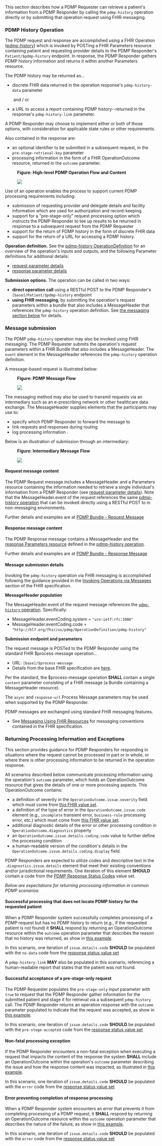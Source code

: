 This section describes how a PDMP Requester can retrieve a patient's information from a PDMP Responder by calling the `pdmp-history` operation directly or by submitting that operation request using FHIR messaging.

<p></p>

### PDMP History Operation

The PDMP request and response are accomplished using a FHIR Operation ([pdmp-history](OperationDefinition-pdmp-history.html)) which is invoked by POSTing a FHIR Parameters resource containing patient and requesting provider details to the PDMP Responder's `Patient/$pdmp-history` endpoint. In response, the PDMP Responder gathers PDMP history information and returns it within another Parameters resource.

The PDMP history may be returned as... 
- discrete FHIR data returned in the operation response's `pdmp-history-data` parameter

&nbsp;&nbsp;&nbsp;&nbsp;&nbsp;&nbsp; and / or

- a URL to access a report containing PDMP history--returned in the response's `pdmp-history-link` parameter.

A PDMP Responder may choose to implement either or both of those options, with consideration for applicable state rules or other requirements.

Also contained in the response are: 
- an optional identifier to be submitted in a subsequent request, in the  `pre-stage-retrieval-key` parameter
- processing information in the form of a FHIR OperationOutcome resource, returned in the `outcome` parameter.

<p></p>

<div>
<figure class="figure">
<figcaption class="figure-caption"><strong>Figure: High-level PDMP Operation Flow and Content</strong></figcaption>
  <p>
  <img src="operation-flow.png" style="float:none">  
  </p>
</figure>
</div>

<p></p>

Use of an operation enables the process to support current PDMP processing requirements including:

- submission of requesting provider and delegate details and facility information which are used for authorization and record-keeping 
- support for a "pre-stage-only" request processing option which instructs the PDMP Responder to tee up results to be returned in response to a subsequent request from the PDMP Requester
- support for the return of PDMP history in the form of discrete FHIR data
- support for the return of a URL for accessing a PDMP history.

**Operation definition.** See the [pdmp-history OperationDefinition](OperationDefinition-pdmp-history.html) for an overview of the operation's inputs and outputs, and the following Parameter definitions for additional details:
- [request parameter details](StructureDefinition-pdmp-parameters-request.html)
- [response parameter details](StructureDefinition-pdmp-parameters-response.html)

**Submission options.** The operation can be called in two ways:
- **direct operation call** using a RESTful POST to the PDMP Responder's `[base]/Patient/$pdmp-history` endpoint
- **using FHIR messaging**, by submitting the operation's request parameters within a bundle that also includes a MessageHeader that references the `pdmp-history` operation definition. See [the messaging section below](submission-options.html#message-submission) for details.

<p></p>

### Message submission
The PDMP  `pdmp-history` operation may also be invoked using FHIR messaging. The PDMP Requester submits the operation's request parameters within a FHIR Bundle that also includes a MessageHeader. The `event` element in the MessageHeader references the `pdmp-history` operation definition.

A message-based request is illustrated below:

<p></p>

<div>
<figure class="figure">
<figcaption class="figure-caption"><strong>Figure: PDMP Message Flow</strong></figcaption>
  <p>
  <img src="message-flow.png" style="float:none">  
  </p>
</figure>
</div>

<p></p>

The messaging method may also be used to transmit requests via an intermediary such as an e-prescribing network or other healthcare data exchange. The MessageHeader supplies elements that the participants may use to: 
- specify which PDMP Responder to forward the message to
- link requests and responses during routing
- log processing information .

Below is an illustration of submission through an intermediary:

<p></p>

<div>
<figure class="figure">
<figcaption class="figure-caption"><strong>Figure: Intermediary Message Flow</strong></figcaption>
  <p>
  <img src="intermediary-flow.png" style="float:none">  
  </p>
</figure>
</div>

<p></p>

#### Request message content

The PDMP Request message includes a MessageHeader and a Parameters resource containing the information needed to retrieve a single individual's information from a PDMP Responder (see [request parameter details](StructureDefinition-pdmp-parameters-request.html)). Note that the MessageHeader.event of the request references the same [pdmp-history operation](OperationDefinition-pdmp-history.html) that can be invoked directly using a RESTful POST to in non-messaging environments.

Further details and examples are at [PDMP Bundle - Request Message](StructureDefinition-pdmp-bundle-request-message.html) 

<p></p>

#### Response message content

The PDMP Response message contains a MessageHeader and the [response Parameters resource](StructureDefinition-pdmp-parameters-request.html) defined in the [pdmp-history operation](OperationDefinition-pdmp-history.html).

Further details and examples are at [PDMP Bundle - Response Message](StructureDefinition-pdmp-bundle-response-message.html) 

<p></p>

#### Message submission details
Invoking the `pdmp-history` operation via FHIR messaging is accomplished following the guidance provided in the [Invoking Operations via Messages](http://hl7.org/fhir/messaging.html#operations) section of the FHIR specification.

**MessageHeader population**

The MessageHeader.event of the request message references the [`pdmp-history` operation](OperationDefinition-pdmp-history.html). Specifically:
- MessageHeader.eventCoding.system = `"urn:ietf:rfc:3986"`
- MessageHeader.eventCoding.code = `"http://hl7.org/fhir/us/pdmp/OperationDefinition/pdmp-history"`

**Submission endpoint and parameters**

The request message is POSTed to the PDMP Responder using the standard FHIR $process-message operation...
  - URL: `[base]/$process-message`
  - Details from the base FHIR specification are [here](https://www.hl7.org/fhir/operation-messageheader-process-message.html).

Per the standard, the $process-message operation **SHALL** contain a single `content` parameter consisting of a FHIR message (a Bundle containing a MessageHeader resource).  

The `async` and `response-url` Process Message parameters may be used when supported by the PDMP Responder.

PDMP messages are exchanged using standard FHIR messaging features. 
- See [Messaging Using FHIR Resources](https://www.hl7.org/fhir/messaging.html) for messaging conventions contained in the FHIR specification.

<p></p>

### Returning Processing Information and Exceptions

This section provides guidance for PDMP Responders for responding in situations where the request cannot be processed in part or in whole, or where there is other processing information to be returned in the operation response.

All scenarios described below communicate processing information using the operation's `outcome` parameter, which holds an OperationOutcome resource that gives the details of one or more processing aspects. This OperationOutcome contains:

* a definition of severity in the `OperationOutcome.issue.severity` field which must come from [this FHIR value set](https://hl7.org/fhir/R4/valueset-issue-severity.html). 
* a definition of the type of error in the `OperationOutcome.issue.code` element (e.g., `incomplete` transient error, `business-rule` processing error, etc.) which must come from [this FHIR value set](https://hl7.org/fhir/R4/valueset-issue-type.html).
* additional diagnostic details of the error or other processing condition in `OperationOutcome.diagnostics` property
* an `OperationOutcome.issue.details.coding.code` value to further define the processing condition
* a human-readable version of the condition's details in the `OperationOutcome.issue.details.coding.display` field.

PDMP Responders are expected to utilize codes and descriptive text in the `.diagnostics.issue.details` element that meet their existing conventions and/or jurisdictional requirements. One iteration of this element **SHOULD** contain a code from the [PDMP Response Status Codes](ValueSet-pdmp-response-status.html) value set.

<p></p>
<p></p>

_Below are expectations for returning processing information in common PDMP scenarios:_

<p></p>

#### Successful processing that does not locate PDMP history for the requested patient

When a PDMP Responder system successfully completes processing of a PDMP request but has no PDMP history to return (e.g., if the requested patient is not found) it  **SHALL** respond by returning an OperationOutcome resource within the `outcome` operation parameter that describes the reason that no history was returned, as show in [this example](Parameters-pdmp-history-output-parameters-3-patient-not-found.html). 

In this scenario, one iteration of `issue.details.code` **SHOULD** be populated with the `no-data` code from the [response status value set](ValueSet-pdmp-response-status.html)

A `pdmp-history-link` **MAY** also be populated in this scenario, referencing a human-readable report that states that the patient was not found.

<p></p>

#### Successful acceptance of a pre-stage-only request

The PDMP Requester populates the `pre-stage-only` input parameter with `true` to request that the PDMP Responder gather information for the submitted patient and stage it for retrieval via a subsequent `pdmp-history` call. The PDMP Responder returns an operation response with the `outcome` parameter populated to indicate that the request was accepted, as show in [this example](Parameters-pdmp-history-output-parameters-5-pre-stage-response.html).

In this scenario, one iteration of `issue.details.code` **SHOULD** be populated with the `pre-stage-accepted` code from the [response status value set](ValueSet-pdmp-response-status.html)

<p></p>

#### Non-fatal processing exception

If the PDMP Responder encounters a non-fatal exception when executing a request that impacts the content of the response the system **SHALL** include an OperationOutcome within the operation's `outcome` parameter describing the issue and how the response content was impacted, as illustrated in [this example](Parameters-pdmp-history-output-parameters-6-non-fatal-warning.html). 

In this scenario, one iteration of `issue.details.code` **SHOULD** be populated with the `error` code from the [response status value set](ValueSet-pdmp-response-status.html)

<p></p>

#### Error preventing completion of response processing

When a PDMP Responder system encounters an error that prevents it from completing processing of a PDMP request, it  **SHALL** respond by returning an OperationOutcome resource within the `outcome` operation parameter that describes the nature of the failure, as show in [this example](Parameters-pdmp-history-output-parameters-7-fatal-error.html).

In this scenario, one iteration of `issue.details.code` **SHOULD** be populated with the `error` code from the [response status value set](ValueSet-pdmp-response-status.html)

<p></p>
<p></p>